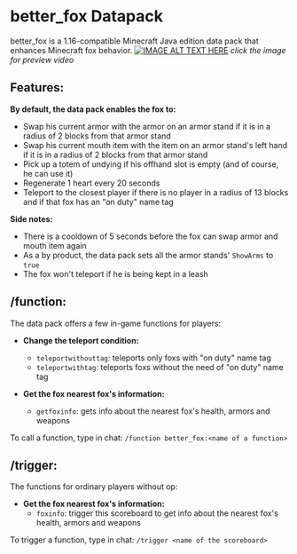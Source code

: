 # **better_fox Datapack**
better_fox is a 1.16-compatible Minecraft Java edition data pack that enhances Minecraft fox behavior.
[![IMAGE ALT TEXT HERE](https://i.imgur.com/4x0avii.jpg)](http://www.youtube.com/watch?v=bV0ZE2qu_M0)
_click the image for preview video_
## **Features**:
**By default, the data pack enables the fox to:**
- Swap his current armor with the armor on an armor stand if it is in a radius of 2 blocks from that armor stand
- Swap his current mouth item with the item on an armor stand's left hand if it is in a radius of 2 blocks from that armor stand
- Pick up a totem of undying if his offhand slot is empty (and of course, he can use it)
- Regenerate 1 heart every 20 seconds
- Teleport to the closest player if there is no player in a radius of 13 blocks and if that fox has an "on duty" name tag

**Side notes:**
- There is a cooldown of 5 seconds before the fox can swap armor and mouth item again
- As a by product, the data pack sets all the armor stands' `ShowArms` to `true`
- The fox won't teleport if he is being kept in a leash

## **/function**: 
The data pack offers a few in-game functions for players:
* **Change the teleport condition:**
    - `teleportwithouttag`: teleports only foxs with "on duty" name tag   
    - `teleportwithtag`: teleports foxs without the need of "on duty" name tag 
 
* **Get the fox nearest fox's information:**
    - `getfoxinfo`: gets info about the nearest fox's health, armors and weapons
    
To call a function, type in chat: 
    `/function better_fox:<name of a function>`

## **/trigger**: 
The functions for ordinary players without op:
* **Get the fox nearest fox's information:**
    - `foxinfo`: trigger this scoreboard to get info about the nearest fox's health, armors and weapons
    
To trigger a function, type in chat: 
    `/trigger <name of the scoreboard>`

[//]: <> (To show the current modifying status of the creeper, simply type: )
[//]: <> (`/scoreboard objectives setdisplay sidebar fox_control`)
